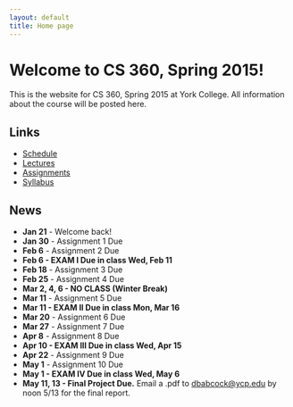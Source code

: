 ```yaml
---
layout: default
title: Home page
---
```


# Welcome to CS 360, Spring 2015!

This is the website for CS 360, Spring 2015 at York College.
All information about the course will be posted here.

## Links

* [Schedule](schedule/index.html)
* [Lectures](lectures/index.html)
* [Assignments](assign/index.html)
* [Syllabus](syllabus.html)

## News

* **Jan 21** - Welcome back!
* **Jan 30** - Assignment 1 Due
* **Feb 6** - Assignment 2 Due
* **Feb 6 - EXAM I Due in class Wed, Feb 11**
* **Feb 18** - Assignment 3 Due
* **Feb 25** - Assignment 4 Due
* **Mar 2, 4, 6 - NO CLASS (Winter Break)**
* **Mar 11** - Assignment 5 Due
* **Mar 11 - EXAM II Due in class Mon, Mar 16**
* **Mar 20** - Assignment 6 Due
* **Mar 27** - Assignment 7 Due
* **Apr 8** - Assignment 8 Due
* **Apr 10 - EXAM III Due in class Wed, Apr 15**
* **Apr 22** - Assignment 9 Due
* **May 1** - Assignment 10 Due
* **May 1 - EXAM IV Due in class Wed, May 6**
* **May 11, 13 - Final Project Due.** Email a .pdf to dbabcock@ycp.edu by noon 5/13 for the final report.
